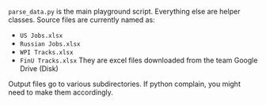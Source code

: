 `parse_data.py` is the main playground script. Everything else are helper classes.
Source files are currently named as:
- `US Jobs.xlsx`
- `Russian Jobs.xlsx`
- `WPI Tracks.xlsx`
- `FinU Tracks.xlsx`
They are excel files downloaded from the team Google Drive (Disk)

Output files go to various subdirectories. If python complain, you might need to make them accordingly.
